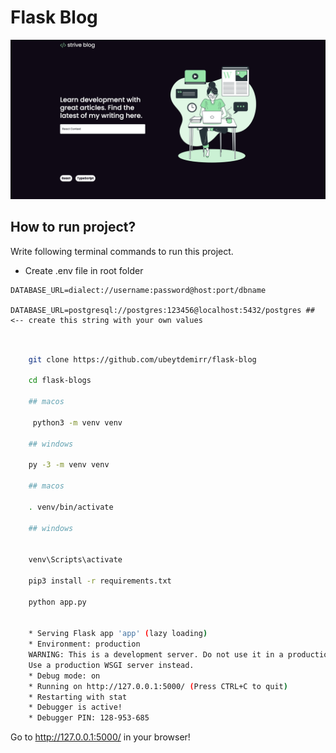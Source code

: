 
# Flask Blog


<img src="src/static/blog.png">



## How to run project?

Write following terminal commands to run this project.


- Create .env file in root folder 


```
DATABASE_URL=dialect://username:password@host:port/dbname        

DATABASE_URL=postgresql://postgres:123456@localhost:5432/postgres ## <-- create this string with your own values


```


```sh

    git clone https://github.com/ubeytdemirr/flask-blog

    cd flask-blogs

    ## macos 

     python3 -m venv venv

    ## windows

    py -3 -m venv venv

    ## macos 

    . venv/bin/activate

    ## windows


    venv\Scripts\activate

    pip3 install -r requirements.txt

    python app.py


    * Serving Flask app 'app' (lazy loading)
    * Environment: production
    WARNING: This is a development server. Do not use it in a production deployment.
    Use a production WSGI server instead.
    * Debug mode: on
    * Running on http://127.0.0.1:5000/ (Press CTRL+C to quit)
    * Restarting with stat
    * Debugger is active!
    * Debugger PIN: 128-953-685


```


Go to  http://127.0.0.1:5000/  in your browser!
